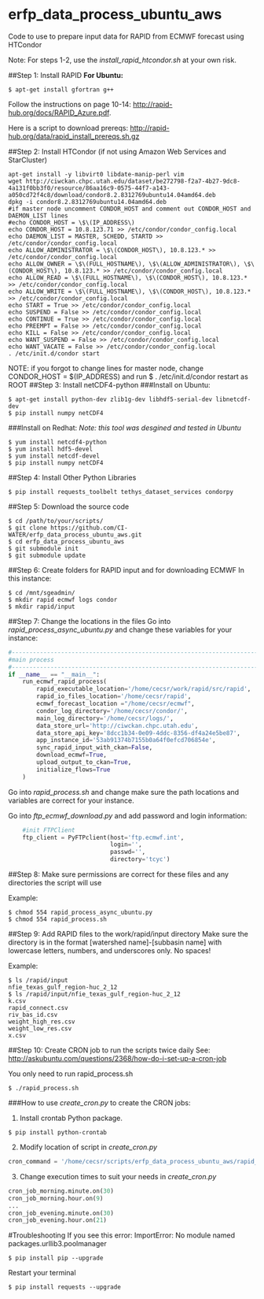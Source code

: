 # erfp_data_process_ubuntu_aws
Code to use to prepare input data for RAPID from ECMWF forecast using HTCondor

Note: For steps 1-2, use the *install_rapid_htcondor.sh* at your own risk.

##Step 1: Install RAPID
**For Ubuntu:**
```
$ apt-get install gfortran g++
```
Follow the instructions on page 10-14: http://rapid-hub.org/docs/RAPID_Azure.pdf.

Here is a script to download prereqs: http://rapid-hub.org/data/rapid_install_prereqs.sh.gz

##Step 2: Install HTCondor (if not using Amazon Web Services and StarCluster)
```
apt-get install -y libvirt0 libdate-manip-perl vim
wget http://ciwckan.chpc.utah.edu/dataset/be272798-f2a7-4b27-9dc8-4a131f0bb3f0/resource/86aa16c9-0575-44f7-a143-a050cd72f4c8/download/condor8.2.8312769ubuntu14.04amd64.deb
dpkg -i condor8.2.8312769ubuntu14.04amd64.deb
#if master node uncomment CONDOR_HOST and comment out CONDOR_HOST and DAEMON_LIST lines
#echo CONDOR_HOST = \$\(IP_ADDRESS\)
echo CONDOR_HOST = 10.8.123.71 >> /etc/condor/condor_config.local
echo DAEMON_LIST = MASTER, SCHEDD, STARTD >> /etc/condor/condor_config.local
echo ALLOW_ADMINISTRATOR = \$\(CONDOR_HOST\), 10.8.123.* >> /etc/condor/condor_config.local
echo ALLOW_OWNER = \$\(FULL_HOSTNAME\), \$\(ALLOW_ADMINISTRATOR\), \$\(CONDOR_HOST\), 10.8.123.* >> /etc/condor/condor_config.local
echo ALLOW_READ = \$\(FULL_HOSTNAME\), \$\(CONDOR_HOST\), 10.8.123.* >> /etc/condor/condor_config.local
echo ALLOW_WRITE = \$\(FULL_HOSTNAME\), \$\(CONDOR_HOST\), 10.8.123.* >> /etc/condor/condor_config.local
echo START = True >> /etc/condor/condor_config.local
echo SUSPEND = False >> /etc/condor/condor_config.local
echo CONTINUE = True >> /etc/condor/condor_config.local
echo PREEMPT = False >> /etc/condor/condor_config.local
echo KILL = False >> /etc/condor/condor_config.local
echo WANT_SUSPEND = False >> /etc/condor/condor_config.local
echo WANT_VACATE = False >> /etc/condor/condor_config.local
. /etc/init.d/condor start
```
NOTE: if you forgot to change lines for master node, change CONDOR_HOST = $(IP_ADDRESS)
and run $ . /etc/init.d/condor restart as ROOT
##Step 3: Install netCDF4-python
###Install on Ubuntu:
```
$ apt-get install python-dev zlib1g-dev libhdf5-serial-dev libnetcdf-dev 
$ pip install numpy netCDF4
```
###Install on Redhat:
*Note: this tool was desgined and tested in Ubuntu*
```
$ yum install netcdf4-python
$ yum install hdf5-devel
$ yum install netcdf-devel
$ pip install numpy netCDF4
```
##Step 4: Install Other Python Libraries
```
$ pip install requests_toolbelt tethys_dataset_services condorpy
```
##Step 5: Download the source code
```
$ cd /path/to/your/scripts/
$ git clone https://github.com/CI-WATER/erfp_data_process_ubuntu_aws.git
$ cd erfp_data_process_ubuntu_aws
$ git submodule init
$ git submodule update
```
##Step 6: Create folders for RAPID input and for downloading ECMWF
In this instance:
```
$ cd /mnt/sgeadmin/
$ mkdir rapid ecmwf logs condor
$ mkdir rapid/input
```
##Step 7: Change the locations in the files
Go into *rapid_process_async_ubuntu.py* and change these variables for your instance:
```python
#------------------------------------------------------------------------------
#main process
#------------------------------------------------------------------------------
if __name__ == "__main__":
    run_ecmwf_rapid_process(
        rapid_executable_location='/home/cecsr/work/rapid/src/rapid',
        rapid_io_files_location='/home/cecsr/rapid',
        ecmwf_forecast_location ="/home/cecsr/ecmwf",
        condor_log_directory='/home/cecsr/condor/',
        main_log_directory='/home/cecsr/logs/',
        data_store_url='http://ciwckan.chpc.utah.edu',
        data_store_api_key='8dcc1b34-0e09-4ddc-8356-df4a24e5be87',
        app_instance_id='53ab91374b7155b0a64f0efcd706854e',
        sync_rapid_input_with_ckan=False,
        download_ecmwf=True,
        upload_output_to_ckan=True,
        initialize_flows=True
    )
```
Go into *rapid_process.sh* and change make sure the path locations and variables are correct for your instance.

Go into *ftp_ecmwf_download.py* and add password and login information:
```python
    #init FTPClient
    ftp_client = PyFTPclient(host='ftp.ecmwf.int',
                             login='',
                             passwd='',
                             directory='tcyc')
```

##Step 8: Make sure permissions are correct for these files and any directories the script will use

Example:
```
$ chmod 554 rapid_process_async_ubuntu.py
$ chmod 554 rapid_process.sh
```
##Step 9: Add RAPID files to the work/rapid/input directory
Make sure the directory is in the format [watershed name]-[subbasin name]
with lowercase letters, numbers, and underscores only. No spaces!


Example:
```
$ ls /rapid/input
nfie_texas_gulf_region-huc_2_12
$ ls /rapid/input/nfie_texas_gulf_region-huc_2_12
k.csv
rapid_connect.csv
riv_bas_id.csv
weight_high_res.csv
weight_low_res.csv
x.csv
```
##Step 10: Create CRON job to run the scripts twice daily
See: http://askubuntu.com/questions/2368/how-do-i-set-up-a-cron-job

You only need to run rapid_process.sh
```
$ ./rapid_process.sh
```
###How to use *create_cron.py* to create the CRON jobs:

1) Install crontab Python package.
```
$ pip install python-crontab
```
2) Modify location of script in *create_cron.py*
```python
cron_command = '/home/cecsr/scripts/erfp_data_process_ubuntu_aws/rapid_process.sh'
```
3) Change execution times to suit your needs in *create_cron.py*
```python
cron_job_morning.minute.on(30)
cron_job_morning.hour.on(9)
...
cron_job_evening.minute.on(30)
cron_job_evening.hour.on(21)
```

#Troubleshooting
If you see this error:
ImportError: No module named packages.urllib3.poolmanager
```
$ pip install pip --upgrade
```
Restart your terminal
```
$ pip install requests --upgrade
```
